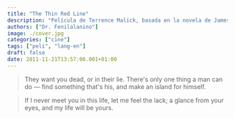 ```yaml
---
title: "The Thin Red Line"
description: "Película de Terrence Malick, basada en la novela de James Jones."
authors: ["Dr. Fenilalanino"]
image: ./cover.jpg
categories: ["cine"]
tags: ["peli", "lang-en"]
draft: false
date: 2011-11-21T13:57:00.001+01:00
---
```


> They want you dead, or in their lie. There's only one thing a man can do &mdash; find something that's his, and make an island for himself.

> If I never meet you in this life, let me feel the lack; a glance from your eyes, and my life will be yours.
